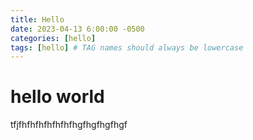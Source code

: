```yaml
---
title: Hello
date: 2023-04-13 6:00:00 -0500
categories: [hello]
tags: [hello] # TAG names should always be lowercase
---
```


# hello world
tfjfhfhfhfhfhfhfhgfhgfhgfhgf